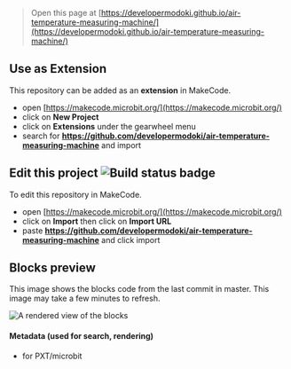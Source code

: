 
> Open this page at [https://developermodoki.github.io/air-temperature-measuring-machine/](https://developermodoki.github.io/air-temperature-measuring-machine/)

## Use as Extension

This repository can be added as an **extension** in MakeCode.

* open [https://makecode.microbit.org/](https://makecode.microbit.org/)
* click on **New Project**
* click on **Extensions** under the gearwheel menu
* search for **https://github.com/developermodoki/air-temperature-measuring-machine** and import

## Edit this project ![Build status badge](https://github.com/developermodoki/air-temperature-measuring-machine/workflows/MakeCode/badge.svg)

To edit this repository in MakeCode.

* open [https://makecode.microbit.org/](https://makecode.microbit.org/)
* click on **Import** then click on **Import URL**
* paste **https://github.com/developermodoki/air-temperature-measuring-machine** and click import

## Blocks preview

This image shows the blocks code from the last commit in master.
This image may take a few minutes to refresh.

![A rendered view of the blocks](https://github.com/developermodoki/air-temperature-measuring-machine/raw/master/.github/makecode/blocks.png)

#### Metadata (used for search, rendering)

* for PXT/microbit
<script src="https://makecode.com/gh-pages-embed.js"></script><script>makeCodeRender("{{ site.makecode.home_url }}", "{{ site.github.owner_name }}/{{ site.github.repository_name }}");</script>
